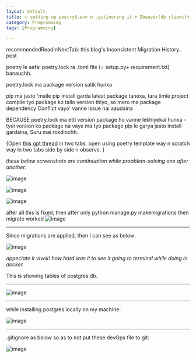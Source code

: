 ```yaml
---
layout: default
title: 🔥 setting up poetry&.env n .gitinoring it + Dbeaver(db client)+ vscode syncing these envConfiguration 
category: Programming
tags: [Programming]

---
```

recommendedReadInNextTab: this blog's Inconsistent Migration History.. post

poetry le aafai poetry.lock ra .toml file (= setup.py+ requirement.txt) banauchh. 

poetry.lock ma package version satik hunxa

pip ma jasto 'maile pip install garda latest package tanexa, tara timle project compile tyo package ko tallo version thiyo, so mero ma package dependency Conflict vayo' vanne issue nai aaudaina 

BECAUSE poetry.lock ma etti version package ho vanne lekhiyekai hunxa - tyei version ko package na vaye ma tyo package pip le garya jasto install gardaina, Suru mai rokdinchh. 

{Open [this gpt thread](https://chatgpt.com/share/6881a1a6-c008-8007-ba15-99485cd7125e) in two tabs. open using poetry template way n scratch way in two tabs side by side n observe. }

_these below screenshots are continuation while prooblem-solving one after another:_

![image](https://github.com/user-attachments/assets/4729339d-4890-4733-a2da-c5ba73da7a3e)

![image](https://github.com/user-attachments/assets/14731059-3338-4504-8f9f-d7c05d05ab3e)

![image](https://github.com/user-attachments/assets/608e225d-d87c-41ec-ba8f-8a1d0c86894e)

after all this is fixed, then after only python manage.py makemigrations then migrate worked
![image](https://github.com/user-attachments/assets/19c90cad-b3cc-43cf-823f-250790bec9b7)

---
Since migrations are applied, then I can see as below:

![image](https://github.com/user-attachments/assets/dd31f6e7-2959-42c6-977b-80b82a833775)

_appeciate it vivek! how hard was it to see it going to terminal while doing in docker._ 

This is showing tables of postgres db. 

---
![image](https://github.com/user-attachments/assets/028ab528-ab12-4afc-b02f-52649f0a769a)

---
while installing postgres locally on my machine:

![image](https://github.com/user-attachments/assets/5a2409ea-7ec8-4dda-b7a5-49c6eb08f3f3)

---
.gitignore as below so as to not put these devOps file to git:

![image](https://github.com/user-attachments/assets/08e69ff8-ee96-40ab-8b44-b491d3494850)

